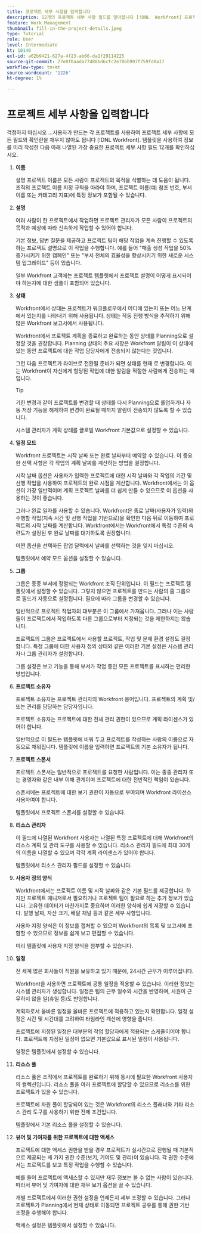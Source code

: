 ```yaml
---
title: 프로젝트 세부 사항을 입력합니다
description: 12개의 프로젝트 세부 사항 필드를 알아봅니다 [!DNL  Workfront] 프로젝트를 만들 때 을 채우는 것이 좋습니다.
feature: Work Management
thumbnail: fill-in-the-project-details.jpeg
type: Tutorial
role: User
level: Intermediate
kt: 10140
exl-id: a62b9421-627a-4f23-ab66-da1f29114225
source-git-commit: 27e8f0aada77488bd6cfc2e786b997f759fd0a17
workflow-type: tm+mt
source-wordcount: '1226'
ht-degree: 1%

---
```


# 프로젝트 세부 사항을 입력합니다

걱정하지 마십시오 ...사용자가 만드는 각 프로젝트를 사용하여 프로젝트 세부 사항에 모든 필드와 확인란을 채우지 않아도 됩니다 [!DNL  Workfront]. 템플릿을 사용하여 정보를 미리 작성한 다음 아래 나열된 가장 중요한 프로젝트 세부 사항 필드 12개를 확인하십시오.

1. **이름**

   설명 프로젝트 이름은 모든 사람이 프로젝트의 목적을 식별하는 데 도움이 됩니다. 조직의 프로젝트 이름 지정 규칙을 따라야 하며, 프로젝트 이름(예: 참조 번호, 부서 이름 또는 카테고리 지표)에 특정 정보가 포함될 수 있습니다.

1. **설명**

   여러 사람이 한 프로젝트에서 작업하면 프로젝트 관리자가 모든 사람이 프로젝트의 목적과 예상에 따라 신속하게 작업할 수 있어야 합니다.

   기본 정보, 답변 질문을 제공하고 프로젝트 팀이 해당 작업을 계속 진행할 수 있도록 하는 프로젝트 설명으로 이 작업을 수행합니다. 예를 들어 &quot;매출 생성 작업을 50% 증가시키기 위한 캠페인&quot; 또는 &quot;부서 전체의 효율성을 향상시키기 위한 새로운 시스템 업그레이드&quot; 등이 있습니다.

   일부 Workfront 고객에는 프로젝트 템플릿에서 프로젝트 설명이 어떻게 표시되어야 하는지에 대한 샘플이 포함되어 있습니다.

1. **상태**

   Workfront에서 상태는 프로젝트가 워크플로우에서 어디에 있는지 또는 어느 단계에서 있는지를 나타내기 위해 사용됩니다. 상태는 작동 진행 방식을 추적하기 위해 많은 Workfront 보고서에서 사용됩니다.

   Workfront에서 프로젝트 계획을 종료하고 완료하는 동안 상태를 Planning으로 설정할 것을 권장합니다. Planning 상태의 주요 사항은 Workfront 알림이 이 상태에 있는 동안 프로젝트에 대한 작업 담당자에게 전송되지 않는다는 것입니다.

   그런 다음 프로젝트가 라이브로 전환될 준비가 되면 상태를 현재 로 변경합니다. 이는 Workfront이 자신에게 할당된 작업에 대한 알림을 적절한 사람에게 전송하는 때입니다.

   >[!TIP]
   >
   >  기한 변경과 같이 프로젝트를 변경할 때 상태를 다시 Planning으로 롤업하거나 자동 저장 기능을 해제하여 변경이 완료될 때까지 알림이 전송되지 않도록 할 수 있습니다.

   시스템 관리자가 계획 상태를 글로벌 Workfront 기본값으로 설정할 수 있습니다.

1. **일정 모드**

   Workfront 프로젝트는 시작 날짜 또는 완료 날짜부터 예약할 수 있습니다. 이 중요한 선택 사항은 각 작업의 계획 날짜를 계산하는 방법을 결정합니다.

   시작 날짜 옵션은 사용자가 입력한 프로젝트에 대한 시작 날짜와 각 작업의 기간 및 선행 작업을 사용하여 프로젝트의 완료 시점을 계산합니다. Workfront에서는 이 옵션이 가장 일반적이며 계획 프로젝트 날짜를 더 쉽게 만들 수 있으므로 이 옵션을 사용하는 것이 좋습니다.

   그러나 완료 일자를 사용할 수 있습니다. Workfront은 종료 날짜(사용자가 입력)와 수행할 작업(지속 시간 및 선행 작업을 기반으로)을 확인한 다음 뒤로 이동하여 프로젝트의 시작 날짜를 계산합니다. Workfront에서는 Workfront에서 특정 수준의 숙련도가 설정된 후 완료 날짜를 대기하도록 권장합니다.

   어떤 옵션을 선택하든 팝업 달력에서 날짜를 선택하는 것을 잊지 마십시오.

   템플릿에서 예약 모드 옵션을 설정할 수 있습니다.

1. **그룹**

   그룹은 종종 부서에 정렬되는 Workfront 조직 단위입니다. 이 필드는 프로젝트 템플릿에서 설정할 수 있습니다. 그렇지 않으면 프로젝트를 만드는 사람의 홈 그룹으로 필드가 자동으로 설정됩니다. 필요에 따라 그룹을 변경할 수 있습니다.

   일반적으로 프로젝트 작업자의 대부분은 이 그룹에서 가져옵니다. 그러나 이는 사람들이 프로젝트에서 작업하도록 다른 그룹으로부터 지정되는 것을 제한하지는 않습니다.

   프로젝트의 그룹은 프로젝트에서 사용할 프로젝트, 작업 및 문제 환경 설정도 결정합니다. 특정 그룹에 대한 사용자 정의 상태와 같은 이러한 기본 설정은 시스템 관리자나 그룹 관리자가 설정합니다.

   그룹 설정은 보고 기능을 통해 부서가 작업 중인 모든 프로젝트를 표시하는 편리한 방법입니다.

1. **프로젝트 소유자**

   프로젝트 소유자는 프로젝트 관리자의 Workfront 용어입니다. 프로젝트의 계획 및/또는 관리를 담당하는 담당자입니다.

   프로젝트 소유자는 프로젝트에 대한 전체 관리 권한이 있으므로 계획 라이센스가 있어야 합니다.

   일반적으로 이 필드는 템플릿에 비워 두고 프로젝트를 작성하는 사람의 이름으로 자동으로 채워집니다. 템플릿에 이름을 입력하면 프로젝트의 기본 소유자가 됩니다.

1. **프로젝트 스폰서**

   프로젝트 스폰서는 일반적으로 프로젝트를 요청한 사람입니다. 이는 종종 관리자 또는 경영자와 같은 내부 이해 관계이며 프로젝트에 대한 전반적인 책임이 있습니다.

   스폰서에는 프로젝트에 대한 보기 권한이 자동으로 부여되며 Workfront 라이선스 사용자여야 합니다.

   템플릿에서 프로젝트 스폰서를 설정할 수 있습니다.

1. **리소스 관리자**

   이 필드에 나열된 Workfront 사용자는 나열된 특정 프로젝트에 대해 Workfront의 리소스 계획 및 관리 도구를 사용할 수 있습니다. 리소스 관리자 필드에 최대 30개의 이름을 나열할 수 있으며 각각 계획 라이센스가 있어야 합니다.

   템플릿에서 리소스 관리자 필드를 설정할 수 있습니다.

1. **사용자 정의 양식**

   Workfront에서는 프로젝트 이름 및 시작 날짜와 같은 기본 필드를 제공합니다. 하지만 프로젝트 매니저로서 필요하거나 프로젝트 팀이 필요로 하는 추가 정보가 있습니다. 고유한 데이터가 마찬가지로 중요하며 이러한 양식에 쉽게 저장할 수 있습니다. 발행 날짜, 자산 크기, 배달 채널 등과 같은 세부 사항입니다.

   사용자 지정 양식은 이 정보를 캡처할 수 있으며 Workfront의 목록 및 보고서에 포함할 수 있으므로 정보를 쉽게 보고 편집할 수 있습니다.

   미리 템플릿에 사용자 지정 양식을 첨부할 수 있습니다.

1. **일정**

   전 세계 많은 회사들이 직원을 보유하고 있기 때문에, 24시간 근무가 이루어집니다.

   Workfront을 사용하면 프로젝트에 공통 일정을 적용할 수 있습니다. 이러한 정보는 시스템 관리자가 생성합니다. 일정은 팀의 근무 일수와 시간을 반영하며, 사원이 근무하지 않을 일(휴일 등)도 반영합니다.

   계획자로서 올바른 일정을 올바른 프로젝트에 적용하고 있는지 확인합니다. 일정 설정은 시간 및 시간대를 고려하여 타임라인 계산에 영향을 줍니다.

   프로젝트에 지정된 일정은 대부분의 작업 할당자에게 적용되는 스케줄이어야 합니다. 프로젝트에 지정된 일정이 없으면 기본값으로 표시된 일정이 사용됩니다.

   일정은 템플릿에서 설정할 수 있습니다.

1. **리소스 풀**

   리소스 풀은 조직에서 프로젝트를 완료하기 위해 동시에 필요한 Workfront 사용자의 컬렉션입니다. 리소스 풀을 여러 프로젝트에 할당할 수 있으므로 리소스를 위한 프로젝트가 있을 수 있습니다.

   프로젝트에 자원 풀이 할당되어 있는 것은 Workfront의 리소스 플래너와 기타 리소스 관리 도구를 사용하기 위한 전제 조건입니다.

   템플릿에서 기본 리소스 풀을 설정할 수 있습니다.

1. **뷰어 및 기여자를 위한 프로젝트에 대한 액세스**

   프로젝트에 대한 액세스 권한을 받을 경우 프로젝트가 실시간으로 진행될 때 기본적으로 제공되는 세 가지 권한 수준(보기, 기여도 및 관리)이 있습니다. 각 권한 수준에서는 프로젝트를 보고 특정 작업을 수행할 수 있습니다.

   예를 들어 프로젝트에 액세스할 수 있지만 재무 정보는 볼 수 없는 사람이 있습니다. 따라서 뷰어 및 기여자에 대한 재무 보기 옵션을 끌 수 있습니다.

   개별 프로젝트에서 이러한 권한 설정을 언제든지 세부 조정할 수 있습니다. 그러나 프로젝트가 Planning에서 현재 상태로 이동되면 프로젝트 공유를 통해 권한 기반 조정을 수행해야 합니다.

   액세스 설정은 템플릿에서 설정할 수 있습니다.
